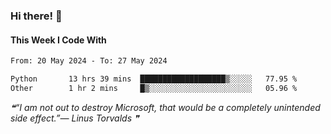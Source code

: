 ### Hi there! 👋

#### This Week I Code With
<!--START_SECTION:waka-->

```txt
From: 20 May 2024 - To: 27 May 2024

Python       13 hrs 39 mins  ███████████████████▒░░░░░   77.95 %
Other        1 hr 2 mins     █▒░░░░░░░░░░░░░░░░░░░░░░░   05.96 %
```

<!--END_SECTION:waka-->

<!--STARTS_HERE_QUOTE_README-->
<i>❝“I am not out to destroy Microsoft, that would be a completely unintended side effect.”— Linus Torvalds   ❞</i>
<!--ENDS_HERE_QUOTE_README-->
